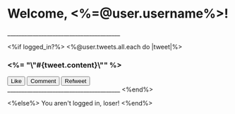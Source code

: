 <h1>Welcome, <%=@user.username%>!</h1>
________________________________________

<%if logged_in?%>
<%@user.tweets.all.each do |tweet|%>
<h3><p><%= "\"#{tweet.content}\"" %></p></h3>
<input type="submit" name="Like" value="Like"> <input type="submit" name="Comment" value="Comment"> <input type="submit" name="Refweet" value="Refweet"><br>
________________________________________
<%end%>

<%else%>
You aren't logged in, loser!
<%end%>
